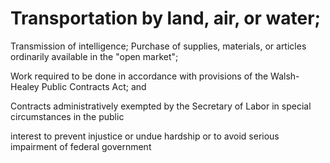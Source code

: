 # Transportation by land, air, or water;

Transmission of intelligence; Purchase of supplies, materials, or articles ordinarily available in the "open market";

Work required to be done in accordance with provisions of the Walsh-Healey Public Contracts Act; and

Contracts administratively exempted by the Secretary of Labor in special circumstances in the public

interest to prevent injustice or undue hardship or to avoid serious impairment of federal government